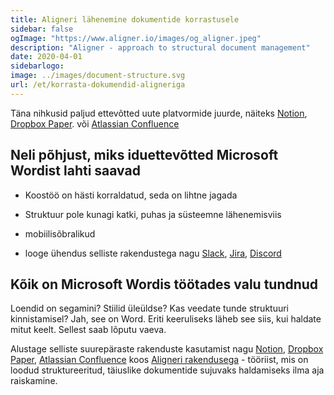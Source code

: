 ```yaml
---
title: Aligneri lähenemine dokumentide korrastusele
sidebar: false
ogImage: "https://www.aligner.io/images/og_aligner.jpeg"
description: "Aligner - approach to structural document management"
date: 2020-04-01
sidebarlogo: 
image: ../images/document-structure.svg
url: /et/korrasta-dokumendid-aligneriga
---
```


Täna nihkusid paljud ettevõtted uute platvormide juurde, näiteks [Notion](https://www.notion.so "Notion"), [Dropbox Paper](https://www.dropbox.com/paper "Dropbox Paper"). või [Atlassian Confluence](https://www.atlassian.com/software/confluence "Atlassin Confluence")

## Neli põhjust, miks iduettevõtted Microsoft Wordist lahti saavad

- Koostöö on hästi korraldatud, seda on lihtne jagada

- Struktuur pole kunagi katki, puhas ja süsteemne lähenemisviis

- mobiilisõbralikud

- looge ühendus selliste rakendustega nagu [Slack](https://www.slack.com "Slack"), [Jira](https://www.slack.com "Jira"), [Discord](https://discordapp.com/ "Discord")

## Kõik on Microsoft Wordis töötades valu tundnud

Loendid on segamini? Stiilid üleüldse? Kas veedate tunde struktuuri kinnistamisel? Jah, see on Word. Eriti keeruliseks läheb see siis, kui haldate mitut keelt. Sellest saab lõputu vaeva.

Alustage selliste suurepäraste rakenduste kasutamist nagu [Notion](https://www.notion.so "Notion"), [Dropbox Paper](https://www.dropbox.com/paper "Dropbox Paper"), [Atlassian Confluence]( https://www.atlassian.com/software/confluence "Atlassin Confluence") koos [Aligneri rakendusega](https://app.aligner.io "Aligner") - tööriist, mis on loodud struktureeritud, täiuslike dokumentide sujuvaks haldamiseks ilma aja raiskamine.